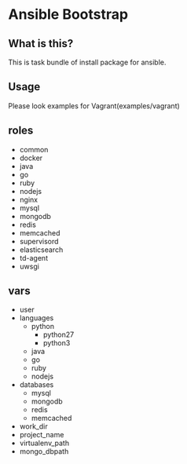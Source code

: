 # Ansible Bootstrap 

## What is this?

This is task bundle of install package for ansible.


## Usage

Please look examples for Vagrant(examples/vagrant)


## roles

- common
- docker
- java
- go
- ruby
- nodejs
- nginx
- mysql
- mongodb
- redis
- memcached
- supervisord
- elasticsearch
- td-agent
- uwsgi


## vars

- user
- languages
  - python
    - python27
    - python3
  - java
  - go
  - ruby
  - nodejs
- databases
  - mysql
  - mongodb
  - redis
  - memcached
- work_dir
- project_name
- virtualenv_path
- mongo_dbpath
